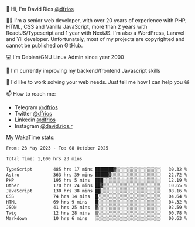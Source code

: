 👋 Hi, I'm David Rios [@dfrios](https://github.com/dfrios)

👨‍💻 I'm a senior web developer, with over 20 years of experience with PHP, HTML, CSS and Vanilla JavaScript, more than 2 years with ReactJS/Typescript and 1 year with NextJS. I'm also a WordPress, Laravel and Yii developer. Unfortunately, most of my projects are copyrighted and cannot be published on GitHub.

💻 I'm Debian/GNU Linux Admin since year 2000

🌱 I'm currently improving my backend/frontend Javascript skills

💞️ I'd like to work solving your web needs. Just tell me how I can help you 😃

📫 How to reach me:
* Telegram [@dfrios](https://t.me/dfrios)
* Twitter [@dfrios](https://twitter.com/dfrios)
* Linkedin [@dfrios](https://linkedin.com/in/dfrios)
* Instagram [@david.rios.r](https://instagram.com/david.rios.r)



My WakaTime stats:
<!--START_SECTION:waka-->

```txt
From: 23 May 2023 - To: 08 October 2025

Total Time: 1,600 hrs 23 mins

TypeScript        485 hrs 17 mins ███████▓░░░░░░░░░░░░░░░░░   30.32 %
Astro             363 hrs 39 mins █████▓░░░░░░░░░░░░░░░░░░░   22.72 %
PHP               195 hrs 5 mins  ███░░░░░░░░░░░░░░░░░░░░░░   12.19 %
Other             170 hrs 24 mins ██▓░░░░░░░░░░░░░░░░░░░░░░   10.65 %
JavaScript        130 hrs 38 mins ██░░░░░░░░░░░░░░░░░░░░░░░   08.16 %
CSS               74 hrs 14 mins  █░░░░░░░░░░░░░░░░░░░░░░░░   04.64 %
HTML              69 hrs 9 mins   █░░░░░░░░░░░░░░░░░░░░░░░░   04.32 %
JSON              41 hrs 25 mins  ▓░░░░░░░░░░░░░░░░░░░░░░░░   02.59 %
Twig              12 hrs 28 mins  ▒░░░░░░░░░░░░░░░░░░░░░░░░   00.78 %
Markdown          10 hrs 6 mins   ░░░░░░░░░░░░░░░░░░░░░░░░░   00.63 %
```

<!--END_SECTION:waka-->
